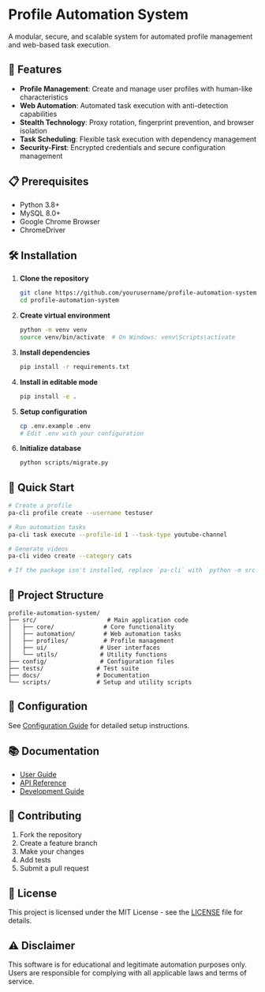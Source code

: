 # Profile Automation System

A modular, secure, and scalable system for automated profile management and web-based task execution.

## 🚀 Features

- **Profile Management**: Create and manage user profiles with human-like characteristics
- **Web Automation**: Automated task execution with anti-detection capabilities
- **Stealth Technology**: Proxy rotation, fingerprint prevention, and browser isolation
- **Task Scheduling**: Flexible task execution with dependency management
- **Security-First**: Encrypted credentials and secure configuration management

## 📋 Prerequisites

- Python 3.8+
- MySQL 8.0+
- Google Chrome Browser
- ChromeDriver

## 🛠️ Installation

1. **Clone the repository**
   ```bash
   git clone https://github.com/yourusername/profile-automation-system.git
   cd profile-automation-system
   ```

2. **Create virtual environment**
   ```bash
   python -m venv venv
   source venv/bin/activate  # On Windows: venv\Scripts\activate
   ```

3. **Install dependencies**
   ```bash
   pip install -r requirements.txt
   ```

4. **Install in editable mode**
   ```bash
   pip install -e .
   ```

5. **Setup configuration**
   ```bash
   cp .env.example .env
   # Edit .env with your configuration
   ```

6. **Initialize database**
   ```bash
   python scripts/migrate.py
   ```

## 🎯 Quick Start

```bash
# Create a profile
pa-cli profile create --username testuser

# Run automation tasks
pa-cli task execute --profile-id 1 --task-type youtube-channel

# Generate videos
pa-cli video create --category cats

# If the package isn't installed, replace `pa-cli` with `python -m src.cli`
```

## 📁 Project Structure

```
profile-automation-system/
├── src/                    # Main application code
│   ├── core/              # Core functionality
│   ├── automation/        # Web automation tasks
│   ├── profiles/          # Profile management
│   ├── ui/               # User interfaces
│   └── utils/            # Utility functions
├── config/               # Configuration files
├── tests/               # Test suite
├── docs/                # Documentation
└── scripts/             # Setup and utility scripts
```

## 🔧 Configuration

See [Configuration Guide](docs/user-guide/configuration.md) for detailed setup instructions.

## 📚 Documentation

- [User Guide](docs/user-guide/README.md)
- [API Reference](docs/api/README.md)
- [Development Guide](docs/development/README.md)

## 🤝 Contributing

1. Fork the repository
2. Create a feature branch
3. Make your changes
4. Add tests
5. Submit a pull request

## 📄 License

This project is licensed under the MIT License - see the [LICENSE](LICENSE) file for details.

## ⚠️ Disclaimer

This software is for educational and legitimate automation purposes only. Users are responsible for complying with all applicable laws and terms of service.
